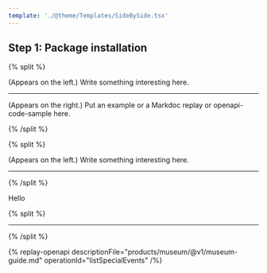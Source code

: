 ```yaml
---
template: './@theme/Templates/SideBySide.tsx'
---
```


## Step 1: Package installation

{% split %}

(Appears on the left.)
Write something interesting here.

---
(Appears on the right.)
Put an example or a Markdoc replay or openapi-code-sample here.

{% /split %}

{% split %}

(Appears on the left.)
Write something interesting here.

---

<!-- {% replay-openapi
  descriptionFile="products/museum/@v1/museum-guide.md"
  operationId="getMuseumHours"
/%} -->


{% /split %}

Hello

{% split %}

---

<!-- {% replay-openapi
  descriptionFile="vendors/github/rest-api/api.github.com.yaml"
  operationId="security-advisories/list-global-advisories"
/%} -->


{% /split %}


{% replay-openapi
  descriptionFile="products/museum/@v1/museum-guide.md"
  operationId="listSpecialEvents"
/%}



